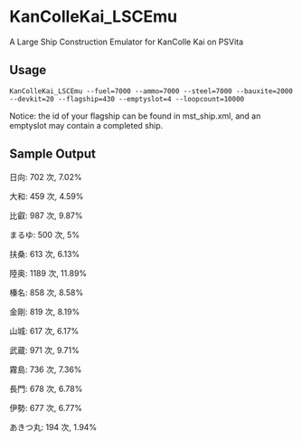 # KanColleKai_LSCEmu

A Large Ship Construction Emulator for KanColle Kai on PSVita

## Usage
`KanColleKai_LSCEmu --fuel=7000 --ammo=7000 --steel=7000 --bauxite=2000 --devkit=20 --flagship=430 --emptyslot=4 --loopcount=10000`

Notice: the id of your flagship can be found in mst_ship.xml, and an emptyslot may contain a completed ship.

## Sample Output

日向: 702 次, 7.02%
  
大和: 459 次, 4.59%

比叡: 987 次, 9.87%

まるゆ: 500 次, 5%

扶桑: 613 次, 6.13%

陸奥: 1189 次, 11.89%

榛名: 858 次, 8.58%

金剛: 819 次, 8.19%

山城: 617 次, 6.17%

武蔵: 971 次, 9.71%

霧島: 736 次, 7.36%

長門: 678 次, 6.78%

伊勢: 677 次, 6.77%

あきつ丸: 194 次, 1.94%
